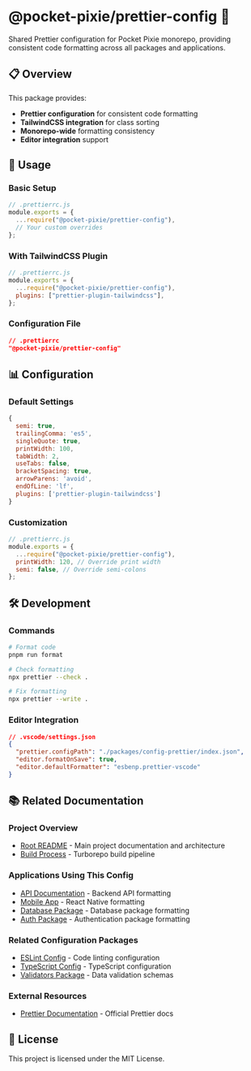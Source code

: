 # @pocket-pixie/prettier-config 🎨

Shared Prettier configuration for Pocket Pixie monorepo, providing consistent code formatting across all packages and applications.

## 📋 Overview

This package provides:

- **Prettier configuration** for consistent code formatting
- **TailwindCSS integration** for class sorting
- **Monorepo-wide** formatting consistency
- **Editor integration** support

## 🚀 Usage

### Basic Setup

```javascript
// .prettierrc.js
module.exports = {
  ...require("@pocket-pixie/prettier-config"),
  // Your custom overrides
};
```

### With TailwindCSS Plugin

```javascript
// .prettierrc.js
module.exports = {
  ...require("@pocket-pixie/prettier-config"),
  plugins: ["prettier-plugin-tailwindcss"],
};
```

### Configuration File

```json
// .prettierrc
"@pocket-pixie/prettier-config"
```

## 📊 Configuration

### Default Settings

```javascript
{
  semi: true,
  trailingComma: 'es5',
  singleQuote: true,
  printWidth: 100,
  tabWidth: 2,
  useTabs: false,
  bracketSpacing: true,
  arrowParens: 'avoid',
  endOfLine: 'lf',
  plugins: ['prettier-plugin-tailwindcss']
}
```

### Customization

```javascript
// .prettierrc.js
module.exports = {
  ...require("@pocket-pixie/prettier-config"),
  printWidth: 120, // Override print width
  semi: false, // Override semi-colons
};
```

## 🛠️ Development

### Commands

```bash
# Format code
pnpm run format

# Check formatting
npx prettier --check .

# Fix formatting
npx prettier --write .
```

### Editor Integration

```json
// .vscode/settings.json
{
  "prettier.configPath": "./packages/config-prettier/index.json",
  "editor.formatOnSave": true,
  "editor.defaultFormatter": "esbenp.prettier-vscode"
}
```

## 📚 Related Documentation

### Project Overview

- [Root README](../../../README.md) - Main project documentation and architecture
- [Build Process](../../../BUILD_PROCESS.md) - Turborepo build pipeline

### Applications Using This Config

- [API Documentation](../../apps/api/README.md) - Backend API formatting
- [Mobile App](../../apps/mobile/README.md) - React Native formatting
- [Database Package](../db/README.md) - Database package formatting
- [Auth Package](../auth/README.md) - Authentication package formatting

### Related Configuration Packages

- [ESLint Config](../config-eslint/README.md) - Code linting configuration
- [TypeScript Config](../config-typescript/README.md) - TypeScript configuration
- [Validators Package](../validators/README.md) - Data validation schemas

### External Resources

- [Prettier Documentation](https://prettier.io/docs/en/configuration.html) - Official Prettier docs

## 📄 License

This project is licensed under the MIT License.
